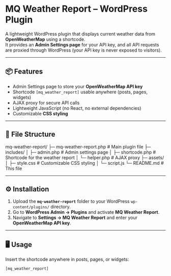 # MQ Weather Report – WordPress Plugin

A lightweight WordPress plugin that displays current weather data from **OpenWeatherMap** using a shortcode.  
It provides an **Admin Settings page** for your API key, and all API requests are proxied through WordPress (your API key is never exposed to visitors).

---

## 📦 Features
- Admin Settings page to store your **OpenWeatherMap API key**
- Shortcode `[mq_weather_report]` usable anywhere (posts, pages, widgets)
- AJAX proxy for secure API calls
- Lightweight JavaScript (no React, no external dependencies)
- Customizable **CSS styling**

---

## 📁 File Structure
mq-weather-report/
├─ mq-weather-report.php # Main plugin file
├─ includes/
│ ├─ admin.php # Admin settings page
│ ├─ shortcode.php # Shortcode for the weather report
│ └─ helper.php # AJAX proxy
├─ assets/
│ ├─ style.css # Customizable CSS styling
│ └─ script.js 
└─ README.md # This file

---

## ⚙️ Installation
1. Upload the **`mq-weather-report`** folder to your WordPress `wp-content/plugins/` directory.
2. Go to **WordPress Admin → Plugins** and activate **MQ Weather Report**.
3. Navigate to **Settings → MQ Weather Report** and enter your **OpenWeatherMap API key**.

---

## 🖥️ Usage
Insert the shortcode anywhere in posts, pages, or widgets:

```text
[mq_weather_report]